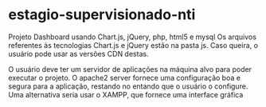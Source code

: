 # estagio-supervisionado-nti
Projeto Dashboard usando Chart.js, jQuery, php, html5 e mysql
Os arquivos referentes às tecnologias Chart.js e jQuery estão na pasta js. Caso queira, o usuário pode usar as versões CDN destas.

O usuário deve ter um servidor de aplicações na máquina alvo para poder executar o projeto. O apache2 server fornece uma configuração boa e segura para a aplicação, restando no entando que o usuário o configure. Uma alternativa seria usar o XAMPP, que fornece uma interface gráfica
